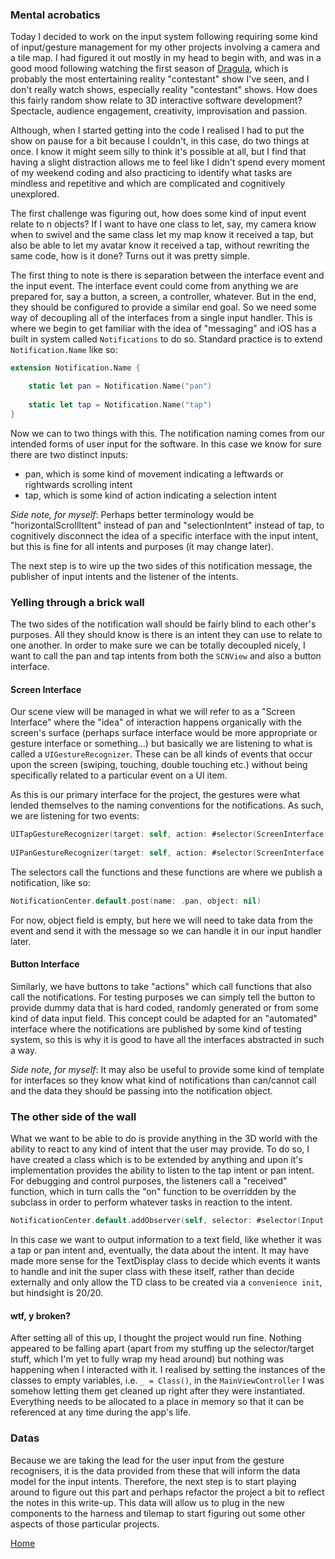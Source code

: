 ### Mental acrobatics

Today I decided to work on the input system following requiring some kind of input/gesture management for my other projects involving a camera and a tile map. I had figured it out mostly in my head to begin with, and was in a good mood following watching the first season of [Dragula](https://www.youtube.com/watch?v=wK6vYACcr6w), which is probably the most entertaining reality "contestant" show I've seen, and I don't really watch shows, especially reality "contestant" shows. How does this fairly random show relate to 3D interactive software development? Spectacle, audience engagement, creativity, improvisation and passion.

Although, when I started getting into the code I realised I had to put the show on pause for a bit because I couldn't, in this case, do two things at once. I know it might seem silly to think it's possible at all, but I find that having a slight distraction allows me to feel like I didn't spend every moment of my weekend coding and also practicing to identify what tasks are mindless and repetitive and which are complicated and cognitively unexplored.

The first challenge was figuring out, how does some kind of input event relate to n objects? If I want to have one class to let, say, my camera know when to swivel and the same class let my map know it received a tap, but also be able to let my avatar know it received a tap, without rewriting the same code, how is it done? Turns out it was pretty simple.

The first thing to note is there is separation between the interface event and the input event. The interface event could come from anything we are prepared for, say a button, a screen, a controller, whatever. But in the end, they should be configured to provide a similar end goal. So we need some way of decoupling all of the interfaces from a single input handler. This is where we begin to get familiar with the idea of "messaging" and iOS has a built in system called `Notifications` to do so. Standard practice is to extend `Notification.Name` like so:
```swift
extension Notification.Name {

    static let pan = Notification.Name("pan")
    
    static let tap = Notification.Name("tap")
}
```
Now we can to two things with this. The notification naming comes from our intended forms of user input for the software. In this case we know for sure there are two distinct inputs:
- pan, which is some kind of movement indicating a leftwards or rightwards scrolling intent
- tap, which is some kind of action indicating a selection intent

_Side note, for myself_: Perhaps better terminology would be "horizontalScrollItent" instead of pan and "selectionIntent" instead of tap, to cognitively disconnect the idea of a specific interface with the input intent, but this is fine for all intents and purposes (it may change later).

The next step is to wire up the two sides of this notification message, the publisher of input intents and the listener of the intents.


### Yelling through a brick wall

The two sides of the notification wall should be fairly blind to each other's purposes. All they should know is there is an intent they can use to relate to one another. In order to make sure we can be totally decoupled nicely, I want to call the pan and tap intents from both the `SCNView` and also a button interface.


#### Screen Interface

Our scene view will be managed in what we will refer to as a "Screen Interface" where the "idea" of interaction happens organically with the screen's surface (perhaps surface interface would be more appropriate or gesture interface or something...) but basically we are listening to what is called a `UIGestureRecognizer`. These can be all kinds of events that occur upon the screen (swiping, touching, double touching etc.) without being specifically related to a particular event on a UI item.

As this is our primary interface for the project, the gestures were what lended themselves to the naming conventions for the notifications. As such, we are listening for two events:
```swift
UITapGestureRecognizer(target: self, action: #selector(ScreenInterface.handleTap(_:)))
        
UIPanGestureRecognizer(target: self, action: #selector(ScreenInterface.handlePan(_:)))
```
The selectors call the functions and these functions are where we publish a notification, like so:
```swift
NotificationCenter.default.post(name: .pan, object: nil)
```
For now, object field is empty, but here we will need to take data from the event and send it with the message so we can handle it in our input handler later.


#### Button Interface

Similarly, we have buttons to take "actions" which call functions that also call the notifications. For testing purposes we can simply tell the button to provide dummy data that is hard coded, randomly generated or from some kind of data input field. This concept could be adapted for an "automated" interface where the notifications are published by some kind of testing system, so this is why it is good to have all the interfaces abstracted in such a way.

_Side note, for myself_: It may also be useful to provide some kind of template for interfaces so they know what kind of notifications than can/cannot call and the data they should be passing into the notification object.


### The other side of the wall

What we want to be able to do is provide anything in the 3D world with the ability to react to any kind of intent that the user may provide. To do so, I have created a class which is to be extended by anything and upon it's implementation provides the ability to listen to the tap intent or pan intent. For debugging and control purposes, the listeners call a "received" function, which in turn calls the "on<Intent>" function to be overridden by the subclass in order to perform whatever tasks in reaction to the intent.
```swift
NotificationCenter.default.addObserver(self, selector: #selector(Input.tapReceived(notification:)), name: .tap, object: nil)
```

In this case we want to output information to a text field, like whether it was a tap or pan intent and, eventually, the data about the intent. It may have made more sense for the TextDisplay class to decide which events it wants to handle and init the super class with these itself, rather than decide externally and only allow the TD class to be created via a `convenience init`, but hindsight is 20/20.


#### wtf, y broken?

After setting all of this up, I thought the project would run fine. Nothing appeared to be falling apart (apart from my stuffing up the selector/target stuff, which I'm yet to fully wrap my head around) but nothing was happening when I interacted with it. I realised by setting the instances of the classes to empty variables, i.e. `_ = Class()`, in the `MainViewController` I was somehow letting them get cleaned up right after they were instantiated. Everything needs to be allocated to a place in memory so that it can be referenced at any time during the app's life.


### Datas

Because we are taking the lead for the user input from the gesture recognisers, it is the data provided from these that will inform the data model for the input intents. Therefore, the next step is to start playing around to figure out this part and perhaps refactor the project a bit to reflect the notes in this write-up. This data will allow us to plug in the new components to the harness and tilemap to start figuring out some other aspects of those particular projects.


[Home](./)